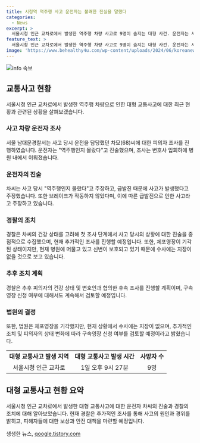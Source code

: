 ```yaml
---
title: 시청역 역주행 사고 운전자는 불쾌한 진실을 말했다
categories:
  - News
excerpt: >
  서울시청 인근 교차로에서 발생한 역주행 차량 사고로 9명이 숨지는 대형 사건. 운전자는 사고 발생 사흘만에 첫 피의자 조사에 응했으며, 역주행인지 몰랐다고 주장했다. 이에 대해 경찰은 체포영장을 신청했으나 기각됐다. 사고 당시 급발진 주장과 관련하여 차씨는 계속해서 주장 중이다. 현재 응급실 치료를 받는 상태인 차씨는 회복 후 추가 조사 예정이며, 경찰은 구속 여부를 검토 중이라고 밝혔다.
feature_text: >
  서울시청 인근 교차로에서 발생한 역주행 차량 사고로 9명이 숨지는 대형 사건. 운전자는 사고 발생 사흘만에 첫 피의자 조사에 응했으며, 역주행인지 몰랐다고 주장했다. 이에 대해 경찰은 체포영장을 신청했으나 기각됐다. 사고 당시 급발진 주장과 관련하여 차씨는 계속해서 주장 중이다. 현재 응급실 치료를 받는 상태인 차씨는 회복 후 추가 조사 예정이며, 경찰은 구속 여부를 검토 중이라고 밝혔다.
image: 'https://www.behealthy4u.com/wp-content/uploads/2024/06/koreanews.jpg'
---
```


<p><img src="https://www.behealthy4u.com/wp-content/uploads/2024/06/koreanews.jpg" alt="info 속보" /></p>

<h2 data-ke-size="size26">교통사고 현황</h2>

<p data-ke-size="size16">서울시청 인근 교차로에서 발생한 역주행 차량으로 인한 대형 교통사고에 대한 최근 현황과 관련된 상황을 살펴보겠습니다.</p>

<h3>사고 차량 운전자 조사</h3>

<p data-ke-size="size16">서울 남대문경찰서는 사고 당시 운전을 담당했던 차모(68)씨에 대한 피의자 조사를 진행하였습니다. 운전자는 "역주행인지 몰랐다"고 진술했으며, 조사는 변호사 입회하에 병원 내에서 이뤄졌습니다.</p>

<h3>운전자의 진술</h3>

<p data-ke-size="size16">차씨는 사고 당시 "역주행인지 몰랐다"고 주장하고, 급발진 때문에 사고가 발생했다고 주장했습니다. 또한 브레이크가 작동하지 않았다며, 이에 따른 급발진으로 인한 사고라고 주장하고 있습니다.</p>

<h3>경찰의 조치</h3>

<p data-ke-size="size16">경찰은 차씨의 건강 상태를 고려해 첫 조사 단계에서 사고 당시의 상황에 대한 진술을 중점적으로 수집했으며, 현재 추가적인 조사를 진행할 예정입니다. 또한, 체포영장이 기각된 상태이지만, 현재 병원에 머물고 있고 신변이 보호되고 있기 때문에 수사에는 지장이 없을 것으로 보고 있습니다.</p>

<h3>추후 조치 계획</h3>

<p data-ke-size="size16">경찰은 추후 피의자의 건강 상태 및 변호인과 협의한 후속 조사를 진행할 계획이며, 구속영장 신청 여부에 대해서도 계속해서 검토할 예정입니다.</p>

<h3>법원의 결정</h3>

<p data-ke-size="size16">또한, 법원은 체포영장을 기각했지만, 현재 상황에서 수사에는 지장이 없으며, 추가적인 조치 및 피의자의 상태 변화에 따라 구속영장 신청 여부를 검토할 예정이라고 밝혔습니다.</p>

<table>
  <tr>
    <td style="text-align: center; height: 17px;"><b>대형 교통사고 발생 지역</b></td>
    <td style="text-align: center; height: 17px;"><b>대형 교통사고 발생 시간</b></td>
    <td style="text-align: center; height: 17px;"><b>사망자 수</b></td>
  </tr>
  <tr>
    <td style="text-align: center; height: 17px;">서울시청 인근 교차로</td>
    <td style="text-align: center; height: 17px;">1일 오후 9시 27분</td>
    <td style="text-align: center; height: 17px;">9명</td>
  </tr>
</table>

<h2 data-ke-size="size26">대형 교통사고 현황 요약</h2>

<p data-ke-size="size16">서울시청 인근 교차로에서 발생한 대형 교통사고에 대한 운전자 차씨의 진술과 경찰의 조치에 대해 알아보았습니다. 현재 경찰은 추가적인 조사를 통해 사고의 원인과 경위를 밝히고, 피해자들에 대한 보상과 안전 대책을 마련할 예정입니다.</p>
생생한 뉴스, <a href="https://qoogle.tistory.com" rel="dofollow">qoogle.tistory.com</a>



